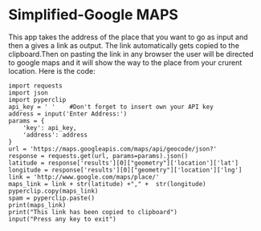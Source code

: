 # Simplified-Google MAPS
This app takes the address of the place that you want to go as input and then a gives a link as output. The link automatically gets copied to the clipboard.Then on pasting the link in any browser the user will be directed to google maps and it will show the way to the place from your crurent location.
Here is the code:


    import requests
    import json
    import pyperclip
    api_key = ' '    #Don't forget to insert own your API key 
    address = input('Enter Address:')
    params = {
        'key': api_key,
        'address': address
    }
    url = 'https://maps.googleapis.com/maps/api/geocode/json?'
    response = requests.get(url, params=params).json()
    latitude = response['results'][0]["geometry"]['location']['lat']
    longitude = response['results'][0]["geometry"]['location']['lng']
    link = 'http://www.google.com/maps/place/'
    maps_link = link + str(latitude) +"," +  str(longitude)
    pyperclip.copy(maps_link)
    spam = pyperclip.paste()
    print(maps_link)
    print("This link has been copied to clipboard")
    input("Press any key to exit")
